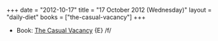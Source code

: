 +++
date = "2012-10-17"
title = "17 October 2012 (Wednesday)"
layout = "daily-diet"
books = ["the-casual-vacancy"]
+++


* Book: [The Casual Vacancy](/books/the-casual-vacancy) {E} /f/